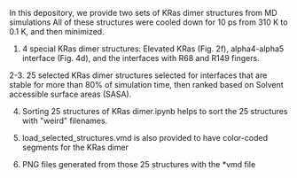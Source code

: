 In this depository, we provide two sets of KRas dimer structures from MD simulations
All of these structures were cooled down for 10 ps from 310 K to 0.1 K, and then minimized.

1. 4 special KRas dimer structures: Elevated KRas (Fig. 2f), alpha4-alpha5 interface (Fig. 4d), 
and the interfaces with R68 and R149 fingers.

2-3. 25 selected KRas dimer structures selected for interfaces that are stable for more than 80% 
of simulation time, then ranked based on Solvent accessible surface areas (SASA).

4. Sorting 25 structures of KRas dimer.ipynb helps to sort the 25 structures with "weird" filenames.

5. load_selected_structures.vmd is also provided to have color-coded segments for the KRas dimer

6. PNG files generated from those 25 structures with the *vmd file 
